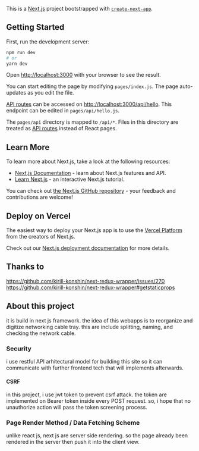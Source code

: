 This is a [Next.js](https://nextjs.org/) project bootstrapped with [`create-next-app`](https://github.com/vercel/next.js/tree/canary/packages/create-next-app).

## Getting Started

First, run the development server:

```bash
npm run dev
# or
yarn dev
```

Open [http://localhost:3000](http://localhost:3000) with your browser to see the result.

You can start editing the page by modifying `pages/index.js`. The page auto-updates as you edit the file.

[API routes](https://nextjs.org/docs/api-routes/introduction) can be accessed on [http://localhost:3000/api/hello](http://localhost:3000/api/hello). This endpoint can be edited in `pages/api/hello.js`.

The `pages/api` directory is mapped to `/api/*`. Files in this directory are treated as [API routes](https://nextjs.org/docs/api-routes/introduction) instead of React pages.

## Learn More

To learn more about Next.js, take a look at the following resources:

- [Next.js Documentation](https://nextjs.org/docs) - learn about Next.js features and API.
- [Learn Next.js](https://nextjs.org/learn) - an interactive Next.js tutorial.

You can check out [the Next.js GitHub repository](https://github.com/vercel/next.js/) - your feedback and contributions are welcome!

## Deploy on Vercel

The easiest way to deploy your Next.js app is to use the [Vercel Platform](https://vercel.com/new?utm_medium=default-template&filter=next.js&utm_source=create-next-app&utm_campaign=create-next-app-readme) from the creators of Next.js.

Check out our [Next.js deployment documentation](https://nextjs.org/docs/deployment) for more details.

## Thanks to 
https://github.com/kirill-konshin/next-redux-wrapper/issues/270
https://github.com/kirill-konshin/next-redux-wrapper#getstaticprops

## About this project

it is build in next js framework.
the idea of this webapps is to reorganize and digitize networking cable tray. this are include splitting, naming, and checking the network cable.

### Security

i use restful API arhitectural model for building this site so it can communicate with further frontend tech that will implements afterwards.

#### CSRF 
in this project, i use jwt token to prevent csrf attack. the token are implemented on Bearer token inside every POST request. so, i hope that no unauthorize action will pass the token screening process.

### Page Render Method / Data Fetching Scheme

unlike react js, next js are server side rendering. so the page already been rendered in the server then push it into the client view.